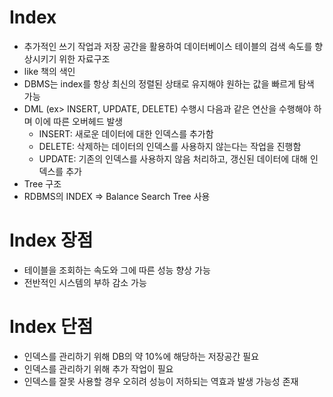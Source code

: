 # Index
* 추가적인 쓰기 작업과 저장 공간을 활용하여 데이터베이스 테이블의 검색 속도를 향상시키기 위한 자료구조
* like 책의 색인
* DBMS는 index를 항상 최신의 정렬된 상태로 유지해야 원하는 값을 빠르게 탐색 가능
* DML (ex>  INSERT, UPDATE, DELETE) 수행시 다음과 같은 연산을 수행해야 하며 이에 따른 오버헤드 발생
  * INSERT: 새로운 데이터에 대한 인덱스를 추가함
  * DELETE: 삭제하는 데이터의 인덱스를 사용하지 않는다는 작업을 진행함
  * UPDATE: 기존의 인덱스를 사용하지 않음 처리하고, 갱신된 데이터에 대해 인덱스를 추가
* Tree 구조
* RDBMS의 INDEX => Balance Search Tree 사용

# Index 장점
* 테이블을 조회하는 속도와 그에 따른 성능 향상 가능
* 전반적인 시스템의 부하 감소 가능
# Index 단점
* 인덱스를 관리하기 위해 DB의 약 10%에 해당하는 저장공간 필요
* 인덱스를 관리하기 위해 추가 작업이 필요
* 인덱스를 잘못 사용할 경우 오히려 성능이 저하되는 역효과 발생 가능성 존재
